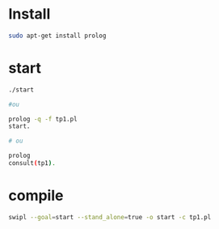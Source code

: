 # Install

```bash
sudo apt-get install prolog
```

# start

```bash
./start

#ou

prolog -q -f tp1.pl
start.

# ou

prolog
consult(tp1).
```


# compile

```bash
swipl --goal=start --stand_alone=true -o start -c tp1.pl
```